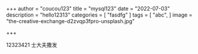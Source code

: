 +++
author = "coucou123"
title = "mysql123"
date = "2022-07-03"
description = "hello12313"
categories = [
    "fasdfg"
]
tags = [
    "abc",
]
image = "the-creative-exchange-d2zvqp3fpro-unsplash.jpg"

+++

12323421
士大夫撒发